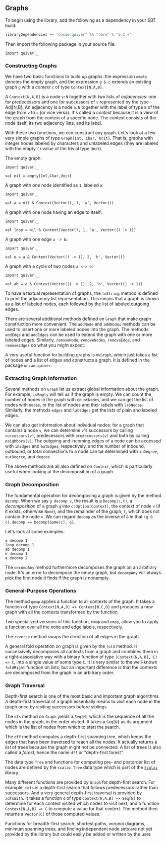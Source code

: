 ## Graphs ##

To begin using the library, add the following as a dependency in your SBT build:

```scala
libraryDependencies += "oncue.quiver" %% "core" % "3.1.+"
```

Then import the following package in your source file:

```tut
import quiver._
```

### Constructing Graphs ###

We have two basic functions to build up graphs: the expression `empty` denotes the empty graph, and the expression `g & c` extends an existing graph `g` with a _context_ `c` of type `Context[N,A,B]`.

A `Context[N,A,B]` is a node `v:N` together with two lists of _adjacencies_: one for predecessors and one for successors of `v` represented by the type Adj[N,B]. An adjacency is a node `a:N` together with the label of type `B` of the edge from `v` to `a` (or vice versa). It's called a _context_ because it is a view of the graph from the context of a specific node. The context consists of the node itself, its two adjacency lists, and its label.

With these two functions, we can construct any graph. Let's look at a few very simple graphs of type `Graph[Int, Char, Unit]`. That is, graphs with integer nodes labeled by characters and unlabeled edges (they are labeled with the empty `()` value of the trivial type `Unit`).

The empty graph:

```tut
import quiver._

val nil = empty[Int,Char,Unit]
```
A graph with one node identified as `1`, labeled `a`:

```tut
import quiver._

val a = nil & Context(Vector(), 1, 'a', Vector())
```

A graph with one node having an edge to itself:

```tut
import quiver._

val loop = nil & Context(Vector(), 1, 'a', Vector(() -> 1))
```

A graph with one edge `a -> b`:

```tut
import quiver._

val e = a & Context(Vector(() -> 1), 2, 'b', Vector())
```

A graph with a cycle of two nodes `a <-> b`:

```tut
import quiver._

val ab = a & Context(Vector(() -> 1), 2, 'b', Vector(() -> 1))
```

To have a textual representation of graphs, the `toString` method is defined to print the adjacency list representation. This means that a graph is shown as a list of labeled nodes, each followed by the list of labeled outgoing edges. 

There are several additional methods defined on `Graph` that make graph construction more convenient. The `addNode` and `addNodes` methods can be used to insert one or more labeled nodes into the graph. The methods `addEdge` and `addEdges` can be used to extend the graph with one or more labeled edges. Similarly, `removeNode`, `removeNodes`, `removeEdge`, and `removeEdges` do what you might expect.

A very useful function for building graphs is `mkGraph`, which just takes a list of nodes and a list of edges and constructs a graph. It is defined in the package `oncue.quiver`.

### Extracting Graph Information ###

Several methods on `Graph` let us extract global information about the graph. For example, `isEmpty` will tell us if the graph is empty. We can count the number of nodes in the graph with `countNodes`, and we can get the list of nodes with `nodes`, or the list of nodes and their labels with `labNodes`. Similarly, the methods `edges` and `labEdges` get the lists of plain and labeled edges.

We can also get information about individual nodes: for a graph that contains a node `v`, we can determine `v`'s successors by calling `successors(v)`, predecessors with `predecessors(v)` and both by calling `neighbors(v)`. The outgoing and incoming edges of a node can be accessed with `inEdges` and `outEdges`, respectively, and the number of inbound, outbound, or total connections to a node can be determined with `inDegree`, `outDegree`, and `degree`.

The above methods are all also defined on `Context`, which is particularly useful when looking at the decomposition of a graph.

### Graph Decomposition ###

The fundamental operation for decomposing a graph is given by the method `decomp`. When we say `g decomp v`, the result is a `Decomp(c,t)`, a _decomposition_ of a graph `g` into `c:Option[Context]`, the context of node `v` (if it exists, otherwise `None`), and the remainder of the graph, `t`, which does not contain the node `v`. We can regard `decomp` as the inverse of `&` in that `(g & c).decomp == Decomp(Some(c), g)`.

Let's look at some examples:

```tut
a decomp 1
loop decomp 1
ab decomp 1
e decomp 1
a decomp 2
```

The `decompAny` method furthermore decomposes the graph on an arbitrary node. It's an error to decompose the empty graph, but `decompAny` will always pick the first node it finds if the graph is nonempty.

### General-Purpose Operations ###

The method `gmap` applies a function to all contexts of the graph. It takes a function of type `Context[N,A,B] => Context[N,C,D]` and produces a new graph with all the contexts transformed by the function.

Two specialized versions of this function, `nmap` and `emap`, allow you to apply a function over all the node and edge labels, respectively.

The `reverse` method swaps the direction of all edges in the graph.

A general fold operation on graph is given by the `fold` method. It successively decomposes all contexts from a graph and combines them in a right-associative way with a binary function of type `(Context[N,A,B], C) => C`, into a single value of some type `C`. It is very similar to the well-known `foldRight` function on lists, but an important difference is that the contexts are decomposed from the graph in an arbitrary order.

### Graph Traversal ###

Depth-first search is one of the most basic and important graph algorithms. A depth-first traversal of a graph essentially means to visit each node in the graph once by visiting successors before siblings.

The `dfs` method on `Graph` yields a `Seq[N]` which is the sequence of all the nodes in the graph, in the order visited. It takes a `Seq[N]` as its argument which is the list of nodes from which to start the search.

The `dff` method computes a depth-first spanning tree, which keeps the edges that have been traversed to reach all the nodes. It actually returns a _list_ of trees because the graph might not be connected. A list of trees is also called a _forest_, hence the name `dff` or "depth-first forest".

The data type `Tree` and functions for computing pre- and postorder list of nodes are defined by the `scalaz.Tree` data type which is part of the [`Scalaz`](http://github.com/scalaz/scalaz) library.

Many different functions are provided by `Graph` for depth-first search. For example, `rdfs` is a depth-first search that follows predecessors rather than successors. And a very general depth-first traversal is provided by `xdfsWith`. It takes a function `d` of type `Context[N,A,B] => Seq[N]` to determine for each context visited which nodes to visit next, and a function `Context[N,A,B] => C` to compute a value for that context. The method then returns a `Vector[C]` of those computed values.

Functions for breadth-first search, shortest paths, voronoi diagrams, minimum spanning trees, and finding independent node sets are not yet provided by the library but could easily be added or written by the user.

